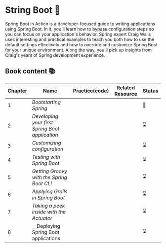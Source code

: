 # String Boot 📘

Spring Boot in Action is a developer-focused guide to writing applications using Spring Boot. In it, you'll learn how to bypass configuration steps so you can focus on your application's behavior. Spring expert Craig Walls uses interesting and practical examples to teach you both how to use the default settings effectively and how to override and customize Spring Boot for your unique environment. Along the way, you'll pick up insights from Craig's years of Spring development experience.

## Book content 📚
|Chapter|Name|Practice(code)|Related Resource|Status|
|-------|----|--------------|----------------|------|
|1|_Bootstarting Spring_|||📖|
|2|_Developing your first Spring Boot application_|||⌛|
|3|_Customizing configuration_|||⌛|
|4|_Testing with Spring Boot_|||⌛|
|5|_Getting Groovy with the Spring Boot CLI_|||⌛|
|6|_Applying Grails in Spring Boot_|||⌛|
|7|_Taking a peek inside with the Actuator_|||⌛|
|8|__Deploying Spring Boot applications|||⌛|

